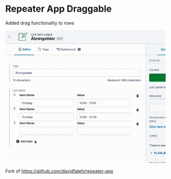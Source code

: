 # Repeater App Draggable

Added drag functionality to rows

![Repeater App UI](./assets/repeater-draggable-example.gif)

Fork of https://github.com/davidfateh/repeater-app